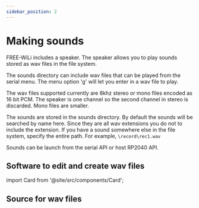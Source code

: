 ```yaml
---
sidebar_position: 2
---
```


# Making sounds

FREE-WiLi includes a speaker. The speaker allows you to play sounds stored as wav files in the file system.

The sounds directory can include wav files that can be played from the serial menu. The menu option 'g' will let you enter in a wav file to play. 

The wav files supported currently are 8khz stereo or mono files encoded as 16 bit PCM. The speaker is one channel so the second channel in stereo is discarded. Mono files are smaller.

The sounds are stored in the sounds directory. By default the sounds will be searched by name here. Since they are all wav extensions you do not to include the extension. If you have a sound somewhere else in the file system, specify the entire path. For example, `\record\rec1.wav`

Sounds can be launch from the serial API or host RP2040 API.

## Software to edit and create wav files

import Card from '@site/src/components/Card'; 

<Card 
  title="Home"
  description="Audacity ®"
  link="https://www.audacityteam.org/" 
  imageUrl="/img/Audacity.svg"
/>

## Source for wav files 

<Card 
  title="WavSource.com: Free Wav Files and Sound Bites"
  description=""
  link="https://www.wavsource.com/" 
  imageUrl="https://www.wavsource.com/favicon.ico"
/>